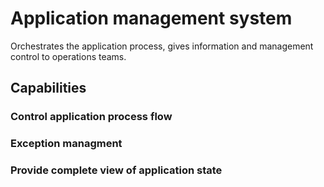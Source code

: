 # Application management system

Orchestrates the application process, gives information and management control to operations teams.

## Capabilities

### Control application process flow

### Exception managment

### Provide complete view of application state